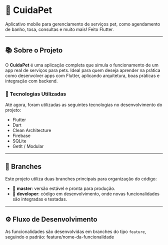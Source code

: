 # 🐾 CuidaPet

Aplicativo mobile para gerenciamento de serviços pet, como agendamento de banho, tosa, consultas e muito mais! Feito Flutter.

---

## 📚 Sobre o Projeto

O **CuidaPet** é uma aplicação completa que simula o funcionamento de um app real de serviços para pets. Ideal para quem deseja aprender na prática como desenvolver apps com Flutter, aplicando arquitetura, boas práticas e integração com backend.

### 🚀 Tecnologias Utilizadas

Até agora, foram utilizadas as seguintes tecnologias no desenvolvimento do projeto:

- Flutter
- Dart
- Clean Architecture
- Firebase
- SQLite
- GetIt / Modular

---

## 🌿 Branches

Este projeto utiliza duas branches principais para organização do código:

- 🔹 **master**: versão estável e pronta para produção.
- 🔧 **developer**: código em desenvolvimento, onde novas funcionalidades são integradas e testadas.

---

## ⚙️ Fluxo de Desenvolvimento

As funcionalidades são desenvolvidas em branches do tipo `feature`, seguindo o padrão:
feature/nome-da-funcionalidade
